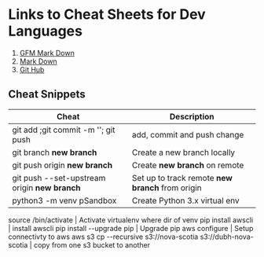 # Links to Cheat Sheets for Dev Languages

1. [GFM Mark Down](https://github.com/adam-p/markdown-here/wiki/Markdown-Here-Cheatsheet) 
2. [Mark Down](https://daringfireball.net/projects/markdown/)
3. [Git Hub](https://services.github.com/on-demand/downloads/github-git-cheat-sheet.pdf)

## Cheat Snippets
Cheat | Description
--- | ---
git add <file>;git commit -m '<msg>'; git push | add, commit and push change
git branch __new branch__ | Create a new branch locally
git push origin __new branch__ | Create __new branch__ on remote
git push --set-upstream origin __new branch__ | Set up to track remote __new branch__ from origin
python3 -m venv pSandbox | Create Python 3.x virtual env

source <pSandbox>/bin/activate | Activate virtualenv where <pSandbox> dir of venv
pip install awscli | install awscli
pip install --upgrade pip | Upgrade pip
aws configure | Setup connectivty to aws
aws s3 cp --recursive s3://nova-scotia s3://dubh-nova-scotia | copy from one s3 bucket to another


